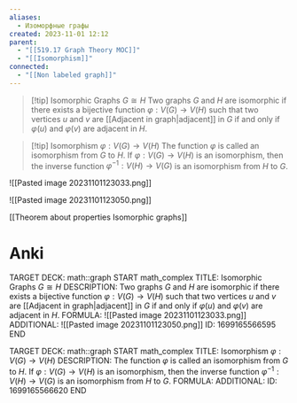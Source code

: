 ```yaml
---
aliases:
  - Изоморфные графы
created: 2023-11-01 12:12
parent:
  - "[[519.17 Graph Theory MOC]]"
  - "[[Isomorphism]]"
connected:
  - "[[Non labeled graph]]"
---
```


> [!tip] Isomorphic Graphs $G \cong H$
> Two graphs $G$ and $H$ are isomorphic if there exists a bijective function $φ : V (G) → V (H)$ such that two vertices $u$ and $v$ are [[Adjacent in graph|adjacent]] in $G$ if and only if $φ(u)$ and $φ(v)$ are adjacent in $H$.

> [!tip] Isomorphism $φ : V(G) → V(H)$
The function $φ$ is called an isomorphism from $G$ to $H$. 
If $φ : V(G) → V(H)$ is an isomorphism, then the inverse function $φ^{−1} :V(H)→V(G)$ is an isomorphism from $H$ to $G$.

![[Pasted image 20231101123033.png]]

![[Pasted image 20231101123050.png]]


[[Theorem about properties Isomorphic graphs]]


# Anki
TARGET DECK: math::graph
START
math_complex
TITLE: Isomorphic Graphs $G \cong H$
DESCRIPTION: Two graphs $G$ and $H$ are isomorphic if there exists a bijective function $φ : V (G) → V (H)$ such that two vertices $u$ and $v$ are [[Adjacent in graph|adjacent]] in $G$ if and only if $φ(u)$ and $φ(v)$ are adjacent in $H$.
FORMULA: ![[Pasted image 20231101123033.png]]
ADDITIONAL: ![[Pasted image 20231101123050.png]]
ID: 1699165566595
END

TARGET DECK: math::graph
START
math_complex
TITLE: Isomorphism $φ : V(G) → V(H)$
DESCRIPTION: The function $φ$ is called an isomorphism from $G$ to $H$. 
If $φ : V(G) → V(H)$ is an isomorphism, then the inverse function $φ^{−1} :V(H)→V(G)$ is an isomorphism from $H$ to $G$.
FORMULA: 
ADDITIONAL:
ID: 1699165566620
END

